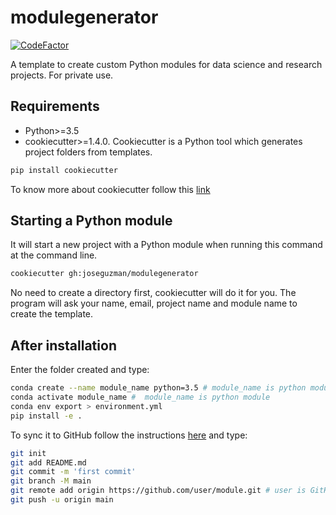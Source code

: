 # modulegenerator 
[![CodeFactor](https://www.codefactor.io/repository/github/joseguzman/modulegenerator/badge)](https://www.codefactor.io/repository/github/joseguzman/modulegenerator)

A template to create custom Python modules for data science and research projects. For private use.

## Requirements

* Python>=3.5
* cookiecutter>=1.4.0. Cookiecutter is a Python tool which generates project folders from templates. 

```bash
pip install cookiecutter
```
To know more about cookiecutter follow this [link](https://drivendata.github.io/cookiecutter-data-science/)

## Starting a Python module
It will start a new project with a Python module when running this command at the command line. 

```bash
cookiecutter gh:joseguzman/modulegenerator
```

No need to create a directory first, cookiecutter will do it for you. The program will ask your name, email, project name and module name to create the template. 

## After installation 

Enter the folder created and type:

```bash
conda create --name module_name python=3.5 # module_name is python module
conda activate module_name #  module_name is python module
conda env export > environment.yml
pip install -e .
```

To sync it to GitHub follow the instructions  [here](https://github.com/new) and type:

```bash
git init
git add README.md
git commit -m 'first commit'
git branch -M main
git remote add origin https://github.com/user/module.git # user is GitHub user, module is python module
git push -u origin main
```

 
